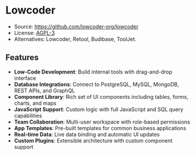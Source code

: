# Lowcoder

- Source: https://github.com/lowcoder-org/lowcoder
- License: [AGPL-3](https://www.gnu.org/licenses/agpl-3.0.html)
- Alternatives: Lowcoder, Retool, Budibase, ToolJet.

## Features

- **Low-Code Development**: Build internal tools with drag-and-drop interface
- **Database Integrations**: Connect to PostgreSQL, MySQL, MongoDB, REST APIs, and GraphQL
- **Component Library**: Rich set of UI components including tables, forms, charts, and maps
- **JavaScript Support**: Custom logic with full JavaScript and SQL query capabilities
- **Team Collaboration**: Multi-user workspace with role-based permissions
- **App Templates**: Pre-built templates for common business applications
- **Real-time Data**: Live data binding and automatic UI updates
- **Custom Plugins**: Extensible architecture with custom component support

